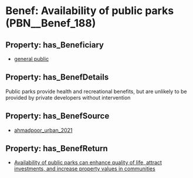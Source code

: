 # Benef: __Availability of public parks__ (PBN__Benef_188)

## Property: has_Beneficiary

* [general public](../Stakeholder/PBN__Stakeholder_29)

## Property: has_BenefDetails

Public parks provide health and recreational benefits, but are unlikely to be provided by private developers without intervention

## Property: has_BenefSource

* [ahmadpoor_urban_2021](../Article/PBN__Article_41)

## Property: has_BenefReturn

* [Availability of public parks can enhance quality of life, attract investments, and increase property values in communities](../BenefReturn/PBN__BenefReturn_193)

